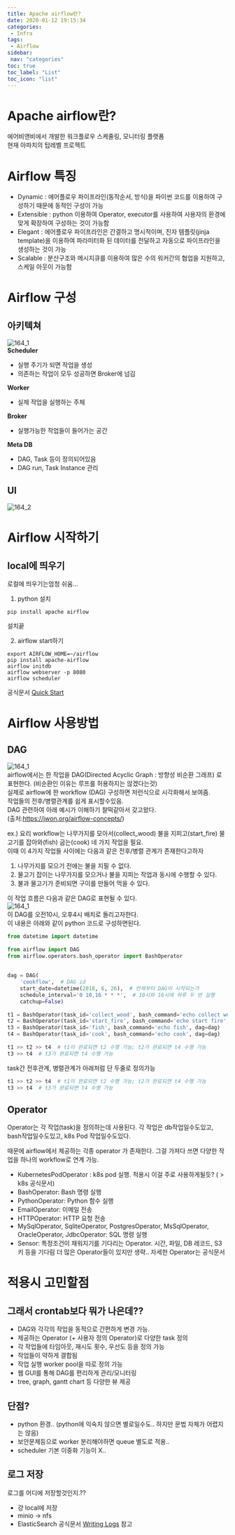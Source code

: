 ```yaml
---
title: Apache airflow란?
date: 2020-01-12 19:15:34
categories: 
 - Infra
tags: 
 - Airflow
sidebar:
 nav: "categories"
toc: true
toc_label: "List"
toc_icon: "list"
---
```

# Apache airflow란?
에어비앤비에서 개발한 워크플로우 스케줄링, 모니터링 플랫폼  
현재 아파치의 탑레벨 프로젝트

# Airflow 특징
- Dynamic : 에어플로우 파이프라인(동작순서, 방식)을 파이썬 코드를 이용하여 구성하기 때문에 동적인 구성이 가능
- Extensible : python 이용하여 Operator, executor를 사용하여 사용자의 환경에 맞게 확장하여 구성하는 것이 가능함
- Elegant : 에어플로우 파이프라인은 간결하고 명시적이며, 진자 템플릿(jinja template)을 이용하여 파라미터화 된 데이터를 전달하고 자동으로 파이프라인을 생성하는 것이 가능
- Scalable : 분산구조와 메시지큐를 이용하여 많은 수의 워커간의 협업을 지원하고, 스케일 아웃이 가능함


# Airflow 구성
## 아키텍쳐
![164_1](https://www.moongchi.dev/wp-content/images/164_4.png)  
**Scheduler**  
- 실행 주기가 되면 작업을 생성
- 의존하는 작업이 모두 성공하면 Broker에 넘김

**Worker**  
- 실제 작업을 실행하는 주체

**Broker**  
- 실행가능한 작업들이 들어가는 공간

**Meta DB**
- DAG, Task 등이 정의되어있음
- DAG run, Task Instance 관리

## UI  
![164_2](https://www.moongchi.dev/wp-content/images/164_3.png)  

# Airflow 시작하기
## local에 띄우기
로컬에 띄우기는엄청 쉬움...

1. python 설치 

```
pip install apache airflow 
```
설치끝

2. airflow start하기  

```
export AIRFLOW_HOME=~/airflow
pip install apache-airflow
airflow initdb
airflow webserver -p 8080
airflow scheduler
```

공식문서 [Quick Start](https://airflow.apache.org/docs/stable/start.html)


# Airflow 사용방법
## DAG  
![164_1](https://www.moongchi.dev/wp-content/images/164_2.png)  
airflow에서는 한 작업을 DAG(Directed Acyclic Graph : 방향성 비순환 그래프) 로 표현한다. (비순환인 이유는 루프를 허용하지는 않겠다는것)  
실제로 airflow에 한 workflow (DAG) 구성하면 저런식으로 시각화해서 보여줌.  
작업들의 전후/병렬관계를 쉽게 표시할수있음.  
DAG 관련하여 아래 예시가 이해하기 찰떡같아서 갖고왔다.  
(출처:https://jwon.org/airflow-concepts/)  

ex.) 요리 workflow는 나무가지를 모아서(collect_wood) 불을 지피고(start_fire) 물고기를 잡아와(fish) 굽는(cook) 네 가지 작업을 필요.  
이때 이 4가지 작업들 사이에는 다음과 같은 전후/병렬 관계가 존재한다고하자  
1. 나무가지를 모으기 전에는 불을 지필 수 없다.
2. 물고기 잡이는 나무가지를 모으거나 불을 지피는 작업과 동시에 수행할 수 있다.
3. 불과 물고기가 준비되면 구이를 만들어 먹을 수 있다. 

이 작업 흐름은 다음과 같은 DAG로 표현될 수 있다.    
![164_1](https://www.moongchi.dev/wp-content/images/164_1.png)  
이 DAG를 오전10시, 오후4시 배치로 돌리고자한다.  
이 내용은 아래와 같이 python 코드로 구성하면된다.  
```python
from datetime import datetime
 
from airflow import DAG
from airflow.operators.bash_operator import BashOperator
 
 
dag = DAG(
    'cookflow',  # DAG id
    start_date=datetime(2018, 6, 26),  # 언제부터 DAG이 시작되는가
    schedule_interval='0 10,16 * * *',  # 10시와 16시에 하루 두 번 실행
    catchup=False)
 
t1 = BashOperator(task_id='collect_wood', bash_command='echo collect wood', dag=dag)
t2 = BashOperator(task_id='start_fire', bash_command='echo start fire', dag=dag)
t3 = BashOperator(task_id='fish', bash_command='echo fish', dag=dag)
t4 = BashOperator(task_id='cook', bash_command='echo cook', dag=dag)
 
t1 >> t2 >> t4  # t1이 완료되면 t2 수행 가능; t2가 완료되면 t4 수행 가능
t3 >> t4  # t3가 완료되면 t4 수행 가능
```

task간 전후관계, 병렬관계가 아래처럼 단 두줄로 정의가능 
```python
t1 >> t2 >> t4  # t1이 완료되면 t2 수행 가능; t2가 완료되면 t4 수행 가능
t3 >> t4  # t3가 완료되면 t4 수행 가능
```

## Operator
Operator는 각 작업(task)을 정의하는데 사용된다. 각 작업은 db작업일수도있고, bash작업일수도있고, k8s Pod 작업일수도있다.  

때문에 airflow에서 제공하는 각종 operator 가 존재한다. 그걸 가져다 쓰면 다양한 작업을 하나의 workflow로 연계 가능.  

- KubernetesPodOperator : k8s pod 실행. 적용시 이걸 주로 사용하게될듯? ( > k8s 공식문서) 
- BashOperator: Bash 명령 실행
- PythonOperator: Python 함수 실행
- EmailOperator: 이메일 전송
- HTTPOperator: HTTP 요청 전송
- MySqlOperator, SqliteOperator, PostgresOperator, MsSqlOperator, OracleOperator, JdbcOperator: SQL 명령 실행
- Sensor: 특정조건이 채워지기를 기다리는 Operator. 시간, 파일, DB 레코드, S3 키 등을 기다림
더 많은 Operator들이 있지만 생략.. 자세한 Operator는 공식문서



# 적용시 고민할점
## 그래서 crontab보다 뭐가 나은데??
- DAG와 각각의 작업을 동적으로 간편하게 변경 가능.  
- 제공하는 Operator (+ 사용자 정의 Operator)로 다양한 task 정의
- 각 작업들에 타임아웃, 재시도 횟수, 우선도 등을 정의 가능
- 작업들이 약하게 결합됨
- 작업 실행 worker pool을 따로 정의 가능
- 웹 GUI를 통해 DAG를 편리하게 관리/모니터링
- tree, graph, gantt chart 등 다양한 뷰 제공

## 단점?
- python 환경.. (python에 익숙치 않으면 별로일수도.. 하지만 문법 자체가 어렵지는 않음)
- 보안문제등으로 worker 분리해야하면 queue 별도로 적용..
- scheduler 기본 이중화 기능이 X.. 

## 로그 저장
로그를 어디에 저장할것인지.?? 
- 걍 local에 저장
- minio → nfs
- ElasticSearch 
공식문서 [Writing Logs](https://airflow.apache.org/docs/stable/howto/write-logs.html?highlight=log) 참고 


